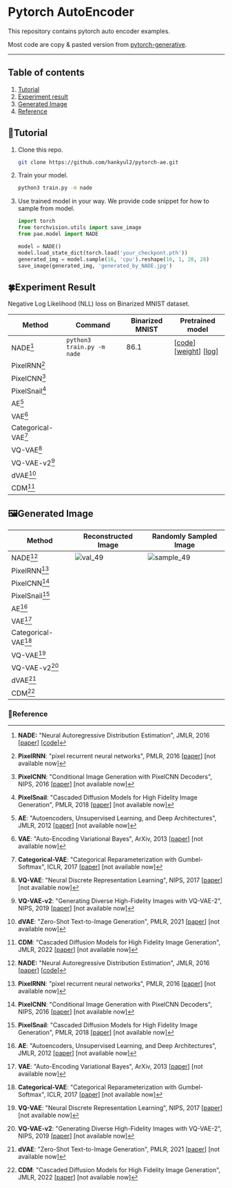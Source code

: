 # Pytorch AutoEncoder

This repository contains pytorch auto encoder examples.

Most code are copy & pasted version from [pytorch-generative](https://github.com/EugenHotaj/pytorch-generative).



---

## Table of contents

1. [Tutorial](#seedlingtutorial)
2. [Experiment result](#four_leaf_cloverexperiment-result)
2. [Generated Image](#framed_picturegenerated-image)
3. [Reference](#maple_leafreference)



## :seedling:Tutorial

1. Clone this repo.

   ```bash
   git clone https://github.com/hankyul2/pytorch-ae.git
   ```

2. Train your model. 

   ```bash
   python3 train.py -m nade
   ```

3. Use trained model in your way. We provide code snippet for how to sample from model.

   ```python
   import torch
   from torchvision.utils import save_image
   from pae.model import NADE
   
   model = NADE()
   model.load_state_dict(torch.load('your_checkpont.pth'))
   generated_img = model.sample(16, 'cpu').reshape(16, 1, 28, 28)
   save_image(generated_img, 'generated_by_NADE.jpg')
   ```

   

## :four_leaf_clover:Experiment Result

Negative Log Likelihood (NLL) loss on Binarized MNIST dataset.

| Method              | Command                    | Binarized MNIST | Pretrained model                                             |
| ------------------- | -------------------------- | --------------- | ------------------------------------------------------------ |
| NADE[^1]            | `python3 train.py -m nade` | 86.1            | [[code](pae/model/nade.py)] [[weight](https://github.com/hankyul2/pytorch-ae/releases/download/v0.0.1/NADE.pth)] [[log](https://github.com/hankyul2/pytorch-ae/releases/download/v0.0.1/log.txt)] |
| PixelRNN[^2]        |                            |                 |                                                              |
| PixelCNN[^3]        |                            |                 |                                                              |
| PixelSnail[^4]      |                            |                 |                                                              |
| AE[^5]              |                            |                 |                                                              |
| VAE[^6]             |                            |                 |                                                              |
| Categorical-VAE[^7] |                            |                 |                                                              |
| VQ-VAE[^8]          |                            |                 |                                                              |
| VQ-VAE-v2[^9]       |                            |                 |                                                              |
| dVAE[^10]           |                            |                 |                                                              |
| CDM[^11]            |                            |                 |                                                              |



## :framed_picture:Generated Image

| Method              | Reconstructed Image                                          | Randomly Sampled Image                                       |
| ------------------- | ------------------------------------------------------------ | ------------------------------------------------------------ |
| NADE[^1]            | ![val_49](https://user-images.githubusercontent.com/31476895/209418791-214369c5-c793-46ee-867b-d7e95fc70202.jpg) | ![sample_49](https://user-images.githubusercontent.com/31476895/209418789-2f5a7ecd-f6f4-4caa-adf1-7d9dd8795705.jpg) |
| PixelRNN[^2]        |                                                              |                                                              |
| PixelCNN[^3]        |                                                              |                                                              |
| PixelSnail[^4]      |                                                              |                                                              |
| AE[^5]              |                                                              |                                                              |
| VAE[^6]             |                                                              |                                                              |
| Categorical-VAE[^7] |                                                              |                                                              |
| VQ-VAE[^8]          |                                                              |                                                              |
| VQ-VAE-v2[^9]       |                                                              |                                                              |
| dVAE[^10]           |                                                              |                                                              |
| CDM[^11]            |                                                              |                                                              |



### :maple_leaf:Reference

[^1]: **NADE:** "Neural Autoregressive Distribution Estimation", JMLR, 2016 [[paper](https://www.jmlr.org/papers/volume17/16-272/16-272.pdf)] [[code](pae/model/nade.py)]
[^2]: **PixelRNN**: "pixel recurrent neural networks", PMLR, 2016 [[paper](http://proceedings.mlr.press/v48/oord16.pdf)] [not available now]
[^3]: **PixelCNN**: "Conditional Image Generation with PixelCNN Decoders", NIPS, 2016 [[paper](https://proceedings.neurips.cc/paper/2016/file/b1301141feffabac455e1f90a7de2054-Paper.pdf)] [not available now]
[^4]: **PixelSnail**: "Cascaded Diffusion Models for High Fidelity Image Generation", PMLR, 2018 [[paper](http://proceedings.mlr.press/v80/chen18h/chen18h.pdf)] [not available now]
[^5]: **AE**: "Autoencoders, Unsupervised Learning, and Deep Architectures", JMLR, 2012 [[paper](https://proceedings.mlr.press/v27/baldi12a/baldi12a.pdf)] [not available now]
[^6]: **VAE**: "Auto-Encoding Variational Bayes", ArXiv, 2013 [[paper](https://arxiv.org/pdf/1312.6114.pdf)] [not available now]
[^7]: **Categorical-VAE**: "Categorical Reparameterization with Gumbel-Softmax", ICLR, 2017 [[paper](https://arxiv.org/pdf/1611.01144.pdf)] [not available now]
[^8]: **VQ-VAE**: "Neural Discrete Representation Learning", NIPS, 2017 [[paper](https://proceedings.neurips.cc/paper/2017/file/7a98af17e63a0ac09ce2e96d03992fbc-Paper.pdf)] [not available now]
[^9]: **VQ-VAE-v2**: "Generating Diverse High-Fidelity Images with VQ-VAE-2", NIPS, 2019 [[paper](https://proceedings.neurips.cc/paper/2019/file/5f8e2fa1718d1bbcadf1cd9c7a54fb8c-Paper.pdf)] [not available now]
[^10]: **dVAE**: "Zero-Shot Text-to-Image Generation", PMLR, 2021 [[paper](http://proceedings.mlr.press/v139/ramesh21a/ramesh21a.pdf)] [not available now]
[^11]: **CDM**: "Cascaded Diffusion Models for High Fidelity Image Generation", JMLR, 2022 [[paper](https://www.jmlr.org/papers/volume23/21-0635/21-0635.pdf)] [not available now]

